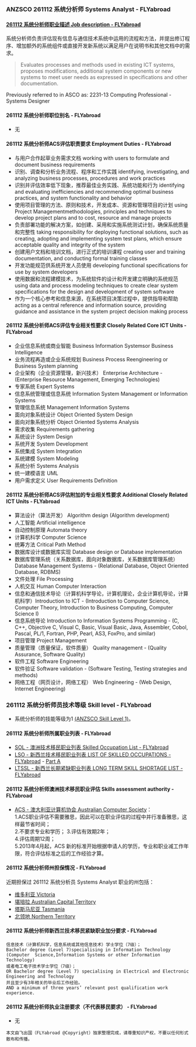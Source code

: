 ### ANZSCO 261112 系统分析师 Systems Analyst - FLYabroad ###

####  [261112 系统分析师职业描述 Job description - FLYabroad](http://www.flyabroadvisa.com/anzsco/2611.html#261112)

系统分析师负责评估现有信息与通信技术系统中运用的流程和方法，并提出修订程序、增加额外的系统组件或直接开发新系统以满足用户在说明书和其他文档中的需求。

> Evaluates processes and methods used in existing ICT systems, proposes modifications, additional system components or new systems to meet user needs as expressed in specifications and other documentation.

Previously referred to in ASCO as:
2231-13 Computing Professional - Systems Designer

#### 261112 系统分析师职位别名 - FLYabroad
 
- 无

#### 261112 系统分析师ACS评估职责要求 Employment Duties - FLYabroad

- 与用户合作起草业务需求文档 working with users to formulate and document business requirements 
- 识别、调查和分析业务流程、程序和工作实践 identifying, investigating, and analyzing business processes, procedures and work practices 
- 识别并评估效率低下现象，推荐最佳业务实践、系统功能和行为 identifying and evaluating inefficiencies and recommending optimal business practices, and system functionality and behavior 
- 使用项目管理的方法、原则和技术，开发成本、资源和管理项目的计划 using Project Managementmethodologies, principles and techniques to develop project plans and to cost, resource and manage projects 
- 负责部署功能的解决方案，如创建、采用和实施系统测试计划，确保系统质量和完整性 taking responsibility for deploying functional solutions, such as creating, adopting and implementing system test plans, which ensure acceptable quality and integrity of the system 
- 创建用户文档和培训文档，进行正式的培训课程 creating user and training documentation, and conducting formal training classes 
- 开发功能规范供系统开发人员使用 developing functional specifications for use by system developers 
- 使用数据和流程建模技术，为系统软件的设计和开发建立明确的系统规范 using data and process modeling techniques to create clear system specifications for the design and development of system software 
- 作为一个核心参考和信息来源，在系统项目决策过程中，提供指导和帮助 acting as a central reference and information source, providing guidance and assistance in the system project decision making process 

#### 261112 系统分析师ACS评估专业相关性要求 Closely Related Core ICT Units - FLYabroad

- 企业信息系统或商业智能 Business Information Systemsor Business Intelligence 
- 业务流程再造或企业系统规划 Business Process Reengineering or Business System planning 
- 企业架构（企业资源管理，新兴技术） Enterprise Architecture - (Enterprise Resource Management, Emerging Technologies)
- 专家系统 Expert Systems
- 信息系统管理或信息系统 Information System Management or Information Systems 
- 管理信息系统 Management Information Systems
- 面向对象系统设计 Object Oriented System Design
- 面向对象系统分析 Object Oriented Systems Analysis
- 需求收集 Requirements gathering
- 系统设计 System Design 
- 系统开发 System Development
- 系统集成 System Integration 
- 系统建模 System Modeling 
- 系统分析 Systems Analysis 
- 统一建模语言 UML 
- 用户需求定义 User Requirements Definition

#### 261112 系统分析师ACS评估附加的专业相关性要求 Additional Closely Related ICT Units - FLYabroad

- 算法设计（算法开发） Algorithm design (Algorithm development)
- 人工智能 Artificial intelligence
- 自动控制原理 Automata theory
- 计算机科学 Computer Science 
- 统筹方法 Critical Path Method
- 数据库设计或数据库实现 Database design or Database implementation 
- 数据库管理系统（关系数据库，面向对象数据库，关系数据库管理系统）Database Management Systems - (Relational Database, Object Oriented Database, RDBMS) 
- 文件处理 File Processing
- 人机交互 Human Computer Interaction
- 信息和通信技术导论（计算机科学导论，计算机理论，企业计算机导论，计算机科学）Introduction to ICT - (Introduction to Computer Science, Computer Theory, Introduction to Business Computing, Computer Science I)
- 信息系统导论 Introduction to Information Systems
Programming - (C, C++, Objective C, Visual C, Basic, Visual Basic, Java, Assembler, Cobol, Pascal, PL/1, Fortran, PHP, Pearl, AS3, FoxPro, and similar) 
- 项目管理 Project Management
- 质量管理（质量保证，软件质量） Quality management - (Quality Assurance, Software Quality)
- 软件工程 Software Engineering 
- 软件验证 Software validation - (Software Testing, Testing strategies and methods) 
- 网络工程（网页设计，网络工程） Web Engineering - (Web Design, Internet Engineering) 

### 261112 系统分析师员技术等级 Skill level - FLYabroad

- 系统分析师的技能等级为1 [(ANZSCO Skill Level 1)](http://www.flyabroadvisa.com/anzsco/)。

#### 261112 系统分析师所属职业列表 - FLYabroad

- [SOL - 澳洲技术移民职业列表 Skilled Occupation List - FLYabroad](http://www.flyabroadvisa.com/sol/)
- [LSO - 新西兰技术移民职业列表 LIST OF SKILLED OCCUPATIONS - FLYabroad](http://nz.flyabroadvisa.com/lso/) - [Part A](parta)
- [LTSSL - 新西兰长期紧缺职业列表 LONG TERM SKILL SHORTAGE LIST - FLYabroad](http://nz.flyabroadvisa.com/work-residence/ltssl.html)

#### 261112 系统分析师澳洲技术移民职业评估 Skills assessment authority - FLYabroad

- [ACS - 澳大利亚计算机协会 Australian Computer Society](http://www.flyabroadvisa.com/ass/acs.html)：      
1.ACS职业评估不需要雅思，因此可以在职业评估的过程中并行准备雅思，这样最节省时间；     
2.不要求专业和学历；
3.评估有效期2年；    
4.评估周期12周；   
5.2013年4月起，ACS 新的标准开始根据申请人的学历，专业和职业减工作年限，符合评估标准之后的工作经验才算。

#### 261112 系统分析师州担保情况 - FLYabroad

近期担保过 261112 系统分析员 Systems Analyst 职业的州包括：

- [维多利亚 Victoria](http://www.flyabroadvisa.com/zdb/vic.html)
- [堪培拉 Australian Capital Territory](http://www.flyabroadvisa.com/zdb/act.html)
- [塔斯马尼亚 Tasmania](http://www.flyabroadvisa.com/zdb/tas.html)
- [北领地 Northern Territory](http://www.flyabroadvisa.com/zdb/nt.html)

#### 261112 系统分析师新西兰技术移民紧缺职业加分要求 - FLYabroad

    信息技术（计算机科学，信息系统或其他信息技术）学士学位（7级）；
    Bachelor degree (Level 7)specialising in Information Technology (Computer  Science,Information Systems or other Information Technology) 
    或者电工电子技术学士学位（7级）；
    OR Bachelor degree (Level 7) specialising in Electrical and Electronic  Engineering and Technology 
    并且至少有3年相关的毕业后工作经验。
    AND a minimum of three years’ relevant post qualification work experience.

#### 261112 系统分析师执业注册要求（不代表移民要求） - FLYabroad

- 无

`本文由飞出国（FLYabroad @Copyright）独家整理完成，请尊重知识产权，不要以任何形式散布和传播。`